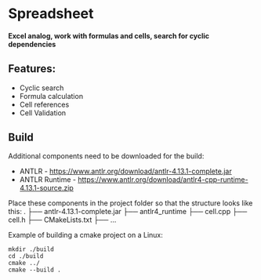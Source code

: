 # Spreadsheet
#### Excel analog, work with formulas and cells, search for cyclic dependencies

## Features:
- Cyclic search
- Formula calculation
- Cell references
- Cell Validation

## Build
Additional components need to be downloaded for the build:

- ANTLR - https://www.antlr.org/download/antlr-4.13.1-complete.jar
- ANTLR Runtime - https://www.antlr.org/download/antlr4-cpp-runtime-4.13.1-source.zip

Place these components in the project folder so that the structure looks like this:
    .
    ├── antlr-4.13.1-complete.jar
    ├── antlr4_runtime
    ├── cell.cpp
    ├── cell.h
    ├── CMakeLists.txt
    ├── ...

Example of building a cmake project on a Linux:

    mkdir ./build
    cd ./build
    cmake ../
    cmake --build .

